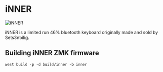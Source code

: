 # iNNER
![iNNER](https://i.imgur.com/UwDSkKk.jpeg)

iNNER is a limited run 46% bluetooth keyboard originally made and sold by Sets3nbilig.

## Building iNNER ZMK firmware
```
west build -p -d build/inner -b inner
```

